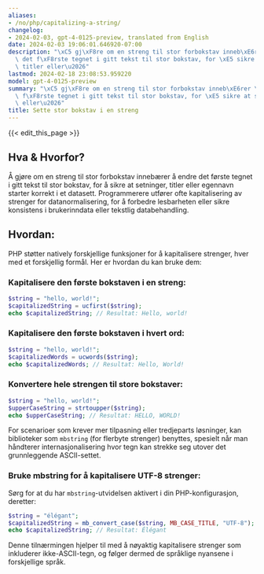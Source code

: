 ```yaml
---
aliases:
- /no/php/capitalizing-a-string/
changelog:
- 2024-02-03, gpt-4-0125-preview, translated from English
date: 2024-02-03 19:06:01.646920-07:00
description: "\xC5 gj\xF8re om en streng til stor forbokstav inneb\xE6rer \xE5 endre\
  \ det f\xF8rste tegnet i gitt tekst til stor bokstav, for \xE5 sikre at setninger,\
  \ titler eller\u2026"
lastmod: 2024-02-18 23:08:53.959220
model: gpt-4-0125-preview
summary: "\xC5 gj\xF8re om en streng til stor forbokstav inneb\xE6rer \xE5 endre det\
  \ f\xF8rste tegnet i gitt tekst til stor bokstav, for \xE5 sikre at setninger, titler\
  \ eller\u2026"
title: Sette stor bokstav i en streng
---
```


{{< edit_this_page >}}

## Hva & Hvorfor?
Å gjøre om en streng til stor forbokstav innebærer å endre det første tegnet i gitt tekst til stor bokstav, for å sikre at setninger, titler eller egennavn starter korrekt i et datasett. Programmerere utfører ofte kapitalisering av strenger for datanormalisering, for å forbedre lesbarheten eller sikre konsistens i brukerinndata eller tekstlig databehandling.

## Hvordan:
PHP støtter natively forskjellige funksjoner for å kapitalisere strenger, hver med et forskjellig formål. Her er hvordan du kan bruke dem:

### Kapitalisere den første bokstaven i en streng:

```php
$string = "hello, world!";
$capitalizedString = ucfirst($string);
echo $capitalizedString; // Resultat: Hello, world!
```

### Kapitalisere den første bokstaven i hvert ord:

```php
$string = "hello, world!";
$capitalizedWords = ucwords($string);
echo $capitalizedWords; // Resultat: Hello, World!
```

### Konvertere hele strengen til store bokstaver:

```php
$string = "hello, world!";
$upperCaseString = strtoupper($string);
echo $upperCaseString; // Resultat: HELLO, WORLD!
```

For scenarioer som krever mer tilpasning eller tredjeparts løsninger, kan biblioteker som `mbstring` (for flerbyte strenger) benyttes, spesielt når man håndterer internasjonalisering hvor tegn kan strekke seg utover det grunnleggende ASCII-settet.

### Bruke mbstring for å kapitalisere UTF-8 strenger:

Sørg for at du har `mbstring`-utvidelsen aktivert i din PHP-konfigurasjon, deretter:

```php
$string = "élégant";
$capitalizedString = mb_convert_case($string, MB_CASE_TITLE, "UTF-8");
echo $capitalizedString; // Resultat: Élégant
```

Denne tilnærmingen hjelper til med å nøyaktig kapitalisere strenger som inkluderer ikke-ASCII-tegn, og følger dermed de språklige nyansene i forskjellige språk.
